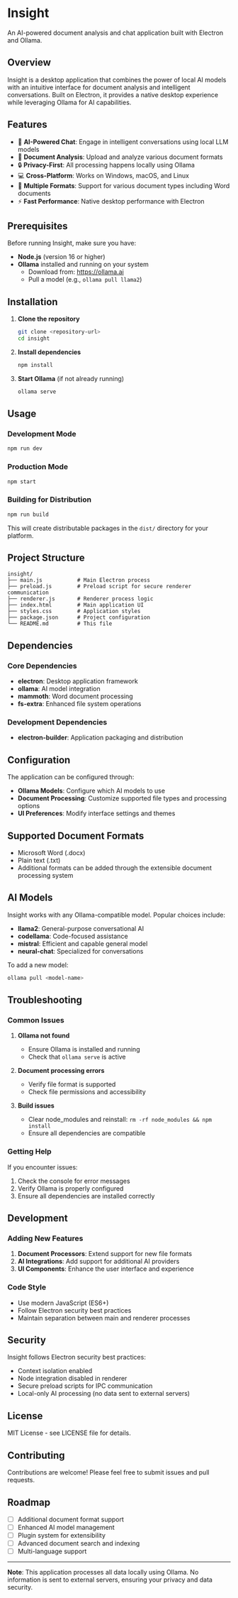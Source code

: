 # Insight

An AI-powered document analysis and chat application built with Electron and Ollama.

## Overview

Insight is a desktop application that combines the power of local AI models with an intuitive interface for document analysis and intelligent conversations. Built on Electron, it provides a native desktop experience while leveraging Ollama for AI capabilities.

## Features

- 🤖 **AI-Powered Chat**: Engage in intelligent conversations using local LLM models
- 📄 **Document Analysis**: Upload and analyze various document formats
- 🔒 **Privacy-First**: All processing happens locally using Ollama
- 💻 **Cross-Platform**: Works on Windows, macOS, and Linux
- 📝 **Multiple Formats**: Support for various document types including Word documents
- ⚡ **Fast Performance**: Native desktop performance with Electron

## Prerequisites

Before running Insight, make sure you have:

- **Node.js** (version 16 or higher)
- **Ollama** installed and running on your system
  - Download from: https://ollama.ai
  - Pull a model (e.g., `ollama pull llama2`)

## Installation

1. **Clone the repository**
   ```bash
   git clone <repository-url>
   cd insight
   ```

2. **Install dependencies**
   ```bash
   npm install
   ```

3. **Start Ollama** (if not already running)
   ```bash
   ollama serve
   ```

## Usage

### Development Mode
```bash
npm run dev
```

### Production Mode
```bash
npm start
```

### Building for Distribution
```bash
npm run build
```

This will create distributable packages in the `dist/` directory for your platform.

## Project Structure

```
insight/
├── main.js           # Main Electron process
├── preload.js        # Preload script for secure renderer communication
├── renderer.js       # Renderer process logic
├── index.html        # Main application UI
├── styles.css        # Application styles
├── package.json      # Project configuration
└── README.md         # This file
```

## Dependencies

### Core Dependencies
- **electron**: Desktop application framework
- **ollama**: AI model integration
- **mammoth**: Word document processing
- **fs-extra**: Enhanced file system operations

### Development Dependencies
- **electron-builder**: Application packaging and distribution

## Configuration

The application can be configured through:

- **Ollama Models**: Configure which AI models to use
- **Document Processing**: Customize supported file types and processing options
- **UI Preferences**: Modify interface settings and themes

## Supported Document Formats

- Microsoft Word (.docx)
- Plain text (.txt)
- Additional formats can be added through the extensible document processing system

## AI Models

Insight works with any Ollama-compatible model. Popular choices include:

- **llama2**: General-purpose conversational AI
- **codellama**: Code-focused assistance
- **mistral**: Efficient and capable general model
- **neural-chat**: Specialized for conversations

To add a new model:
```bash
ollama pull <model-name>
```

## Troubleshooting

### Common Issues

1. **Ollama not found**
   - Ensure Ollama is installed and running
   - Check that `ollama serve` is active

2. **Document processing errors**
   - Verify file format is supported
   - Check file permissions and accessibility

3. **Build issues**
   - Clear node_modules and reinstall: `rm -rf node_modules && npm install`
   - Ensure all dependencies are compatible

### Getting Help

If you encounter issues:

1. Check the console for error messages
2. Verify Ollama is properly configured
3. Ensure all dependencies are installed correctly

## Development

### Adding New Features

1. **Document Processors**: Extend support for new file formats
2. **AI Integrations**: Add support for additional AI providers
3. **UI Components**: Enhance the user interface and experience

### Code Style

- Use modern JavaScript (ES6+)
- Follow Electron security best practices
- Maintain separation between main and renderer processes

## Security

Insight follows Electron security best practices:

- Context isolation enabled
- Node integration disabled in renderer
- Secure preload scripts for IPC communication
- Local-only AI processing (no data sent to external servers)

## License

MIT License - see LICENSE file for details.

## Contributing

Contributions are welcome! Please feel free to submit issues and pull requests.

## Roadmap

- [ ] Additional document format support
- [ ] Enhanced AI model management
- [ ] Plugin system for extensibility
- [ ] Advanced document search and indexing
- [ ] Multi-language support

---

**Note**: This application processes all data locally using Ollama. No information is sent to external servers, ensuring your privacy and data security. 